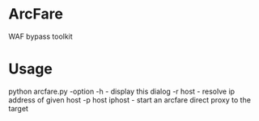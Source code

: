 # ArcFare
WAF bypass toolkit

# Usage
python arcfare.py -option
  -h		              - display this dialog
  -r host		          - resolve ip address of given host
  -p host iphost		  - start an arcfare direct proxy to the target

